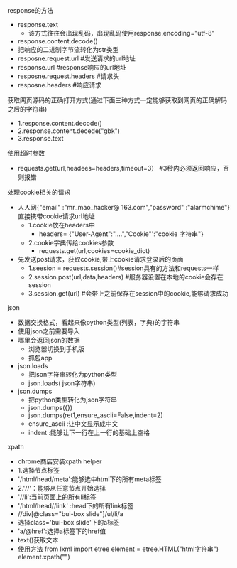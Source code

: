 response的方法
 - response.text
   - 该方式往往会出现乱码，出现乱码使用response.encoding="utf-8"
 - response.content.decode()
  - 把响应的二进制字节流转化为str类型
 - resposne.request.url #发送请求的url地址
 - response.url #response响应的url地址
 - resposne.request.headers #请求头
 - resposne.headers #响应请求

获取网页源码的正确打开方式(通过下面三种方式一定能够获取到网页的正确解码之后的字符串)
 - 1.response.content.decode()
 - 2.response.content.decede("gbk")
 - 3.response.text

使用超时参数
 - requests.get(url,headees=headers,timeout=3） #3秒内必须返回响应，否则报错

处理cookie相关的请求
 - 人人网{"email" :"mr_mao_hacker@ 163.com","password" :"alarmchime"}直接携带cookie请求url地址
   - 1.cookie放在headers中
     - headers= {"User-Agent":"....","Cookie"':"cookie 字符串"}
   - 2.cookie字典传给cookies参数
     - requests.get(url,cookies=cookie_dict)
 - 先发送post请求，获取cookie,带上cookie请求登录后的页面
   - 1.seesion = requests.session()#session具有的方法和requests一样
   - 2.session.post(url,data,headers) #服务器设置在本地的cookie会存在session
   - 3.session.get(url) #会带上之前保存在session中的cookie,能够请求成功

json
 - 数据交换格式，看起来像python类型(列表，字典)的字符串
 - 使用json之前需要导入
 - 哪里会返回json的数据
     - 浏览器切换到手机版
     - 抓包app
 - json.loads
     - 把json字符串转化为python类型
     - json.loads( json字符串)
 - json.dumps
     - 把python类型转化为json字符串
     - json.dumps({})
     - json.dumps(ret1,ensure_ascii=False,indent=2)
      - ensure_ascii :让中文显示成中文
      - indent :能够让下一行在上一行的基础上空格

xpath
 - chrome商店安装xpath helper
 - 1.选择节点标签
  - '/html/head/meta':能够选中html下的所有meta标签
 - 2.'//'：能够从任意节点开始选择
  - '//li':当前页面上的所有li标签
  - '/html/head//link' :head下的所有link标签
  - //div[@class="bui-box slide"]/ul/li/a
   - 选择class='bui-box slide'下的a标签
  - 'a/@href':选择a标签下的href值
  - text()获取文本
- 使用方法
from lxml import etree
element = etree.HTML("html字符串")
element.xpath("")
